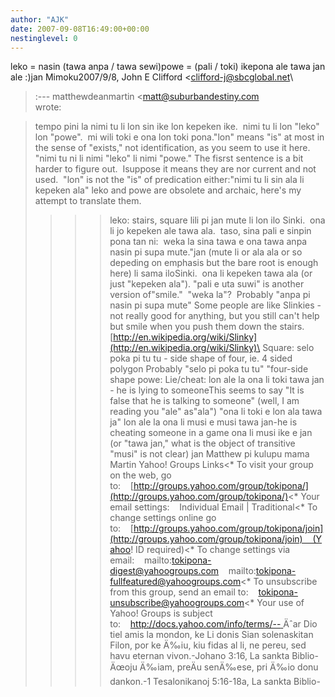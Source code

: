 ```yaml
---
author: "AJK"
date: 2007-09-08T16:49:00+00:00
nestinglevel: 0
---
```

leko = nasin (tawa anpa / tawa sewi)powe = (pali / toki) ikepona ale tawa jan ale :)jan Mimoku2007/9/8, John E Clifford <[clifford-j@sbcglobal.net](mailto://clifford-j@sbcglobal.net)\
>:---
 matthewdeanmartin <[matt@suburbandestiny.com](mailto://matt@suburbandestiny.com)\
> wrote:

> tempo pini la nimi tu li lon sin ike lon kepeken ike.  nimi tu li lon "leko"
> lon "powe".  mi wili toki e ona lon toki pona."lon" means "is" at most in the sense of "exists," not identification, as you seem to use it here. "nimi tu ni li nimi "leko" li nimi "powe." The fisrst sentence is a bit harder to figure out.  Isuppose it means they are nor current and not used.  "lon" is not the "is" of predication either:"nimi tu li sin ala li kepeken ala"
> leko and powe are obsolete and archaic, here's my attempt to translate them.
>>>> leko: stairs, square
>> lili pi jan mute li lon ilo Sinki.  ona li jo kepeken ale tawa ala.  taso,
> sina pali e sinpin pona tan ni:  weka la sina tawa e ona tawa anpa nasin pi
> supa mute."jan (mute li or ala ala or so depeding on emphasis but the bare root is enough here) li sama iloSinki.  ona li kepeken tawa ala (or just "kepeken ala"). "pali e uta suwi" is another version of"smile."  "weka la"?  Probably "anpa pi nasin pi supa mute"
> Some people are like Slinkies - not really good for anything, but you still
> can't help but smile when you push them down the stairs.
> [http://en.wikipedia.org/wiki/Slinky](http://en.wikipedia.org/wiki/Slinky)\
>>>> Square: selo poka pi tu tu - side shape of four, ie. 4 sided polygon
>Probably "selo pi poka tu tu" "four-side shape
>> powe: Lie/cheat:
>> lon ale la ona li toki tawa jan - he is lying to someoneThis seems to say "It is false that he is talking to someone" (well, I am reading you "ale" as"ala") "ona li toki e lon ala tawa ja"
> lon ale la ona li musi e musi tawa jan-he is cheating someone in a game
>ona li musi ike e jan (or "tawa jan," what is the object of transitive "musi" is not clear)
>> jan Matthew pi kulupu mama Martin
>>Yahoo! Groups Links<\*
> To visit your group on the web, go to:    [http://groups.yahoo.com/group/tokipona/](http://groups.yahoo.com/group/tokipona/)<\*
> Your email settings:    Individual Email | Traditional<\*
> To change settings online go to:    [http://groups.yahoo.com/group/tokipona/join](http://groups.yahoo.com/group/tokipona/join)    (Yahoo! ID required)<\*
> To change settings via email:    mailto:[tokipona-digest@yahoogroups.com](mailto://tokipona-digest@yahoogroups.com)    mailto:[tokipona-fullfeatured@yahoogroups.com](mailto://tokipona-fullfeatured@yahoogroups.com)<\*
> To unsubscribe from this group, send an email to:    [tokipona-unsubscribe@yahoogroups.com](mailto://tokipona-unsubscribe@yahoogroups.com)<\*
> Your use of Yahoo! Groups is subject to:    [http://docs.yahoo.com/info/terms/--
](http://docs.yahoo.com/info/terms/--
) Äˆar Dio tiel amis la mondon, ke Li donis Sian solenaskitan Filon, por ke Ä‰iu, kiu fidas al li, ne pereu, sed havu eternan vivon.-Johano 3:16, La sankta Biblio-Äœoju Ä‰iam, preÄu senÄ‰ese, pri Ä‰io donu dankon.-1 Tesalonikanoj 5:16-18a, La sankta Biblio-